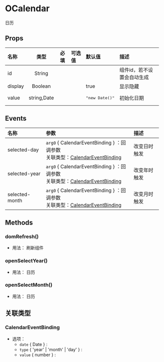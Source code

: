 # OCalendar

日历

## Props

| 名称    |     类型    | 必填 | 可选值 | 默认值                  | 描述                       |
| :------ | :---------: | :--: | :----- | :---------------------- | :------------------------- |
| id      |    String   |      |        |                         | 组件id，若不设置会自动生成 |
| display |   Boolean   |      |        | true                    | 显示隐藏                   |
| value   | string,Date |      |        | <pre>"new Date()"</pre> | 初始化日期                 |

## Events

| 名称           | 参数                                                                                                   | 描述         |
| :------------- | :----------------------------------------------------------------------------------------------------- | :----------- |
| selected-day   | `arg0` { CalendarEventBinding } ：回调参数<br>关联类型：[CalendarEventBinding](#calendareventbinding)  | 改变日时触发 |
| selected-year  | `arg0` { CalendarEventBinding } ：回调参数<br>关联类型：[CalendarEventBinding](#calendareventbinding)  | 改变年时触发 |
| selected-month | `arg0` { CalendarEventBinding } ：回调参数<br>关联类型：[CalendarEventBinding](#calendareventbinding)  | 改变月时触发 |

## Methods

### domRefresh()
- 用法： 刷新组件

### openSelectYear()
- 用法： 日历

### openSelectMonth()
- 用法： 日历















## 关联类型



### CalendarEventBinding

- 选项：
	 - `date` { Date } : 
	 - `type` { 'year' | 'month' | 'day' } : 
	 - `value` { number } : 